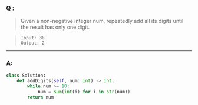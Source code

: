 ### Q :
> Given a non-negative integer num, repeatedly add all its digits until the result has only one digit.


> ```
> Input: 38
> Output: 2
> ```

***

### A:



```python
class Solution:
    def addDigits(self, num: int) -> int:
        while num >= 10:
            num = sum(int(i) for i in str(num))
        return num
```
